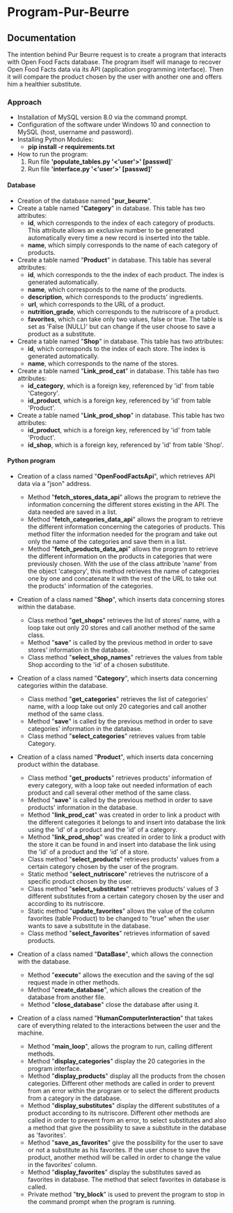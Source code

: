 # Program-Pur-Beurre

## Documentation
The intention behind Pur Beurre request is to create a program that interacts with Open Food Facts database. The program itself will manage to recover Open Food Facts data via its API (application programming interface). Then it will compare the product chosen by the user with another one and offers him a healthier substitute.

### Approach
- Installation of MySQL version 8.0 via the command prompt.
- Configuration of the software under Windows 10 and connection to MySQL (host, username and password).
- Installing Python Modules:
    - __pip install -r requirements.txt__
- How to run the program:
    1. Run file __'populate_tables.py '<'user'>' [passwd]__'
    2. Run file __'interface.py '<'user'>' [passwd]'__

#### Database
- Creation of the database named "__pur_beurre__".
- Create a table named "__Category__" in database. This table has two attributes:
    - __id__, which corresponds to the index of each category of products. This attribute allows an exclusive number to be generated automatically every time a new record is inserted into the table.
    - __name__, which simply corresponds to the name of each category of products.
- Create a table named "__Product__" in database. This table has several attributes:
    - __id__, which corresponds to the the index of each product. The index is generated automatically.
    - __name__, which corresponds to the name of the products.
    - __description__, which corresponds to the products' ingredients.
    - __url__, which corresponds to the URL of a product.
    - __nutrition_grade__, which corresponds to the nutriscore of a product.
    - __favorites__, which can take only two values, false or true. The table is set as 'False (NULL)' but can change if the user choose to save a product as a substitute.
- Create a table named "__Shop__" in database. This table has two attributes:
    - __id__, which corresponds to the index of each store. The index is generated automatically.
    - __name__, which corresponds to the name of the stores.
- Create a table named "__Link_prod_cat__" in database. This table has two attributes:
    - __id_category__, which is a foreign key, referenced by 'id' from table 'Category'.
    - __id_product__, which is a foreign key, referenced by 'id' from table 'Product'.
- Create a table named "__Link_prod_shop__" in database. This table has two attributes:
    - __id_product__, which is a foreign key, referenced by 'id' from table 'Product'.
    - __id_shop__, which is a foreign key, referenced by 'id' from table 'Shop'.

#### Python program
- Creation of a class named "__OpenFoodFactsApi__", which retrieves API data via a "json" address.
    - Method "__fetch_stores_data_api__" allows the program to retrieve the information concerning the different stores existing in the API. The data needed are saved in a list.
    - Method "__fetch_categories_data_api__" allows the program to retrieve the different information concerning the categories of products. This method filter the information needed for the program and take out only the name of the categories and save them in a list.
    - Method "__fetch_products_data_api__" allows the program to retrieve the different information on the products in categories that were previously chosen. With the use of the class attribute 'name' from the object 'category', this method retrieves the name of categories one by one and concatenate it with the rest of the URL to take out the products' information of the categories.

- Creation of a class named "__Shop__", which inserts data concerning stores within the database.
    - Class method "__get_shops__" retrieves the list of stores' name, with a loop take out only 20 stores and call another method of the same class.
    - Method "__save__" is called by the previous method in order to save stores' information in the database.
    - Class method "__select_shop_names__" retrieves the values from table Shop according to the 'id' of a chosen substitute.

- Creation of a class named "__Category__", which inserts data concerning categories within the database.
    - Class method "__get_categories__" retrieves the list of categories' name, with a loop take out only 20 categories and call another method of the same class.
    - Method "__save__" is called by the previous method in order to save categories' information in the database.
    - Class method "__select_categories__" retrieves values from table Category.

- Creation of a class named "__Product__", which inserts data concerning product within the database.
    - Class method "__get_products__" retrieves products' information of every category, with a loop take out needed information of each product and call several other method of the same class.
    - Method "__save__" is called by the previous method in order to save products' information in the database.
    - Method "__link_prod_cat__" was created in order to link a product with the different categories it belongs to and insert into database the link using the 'id' of a product and the 'id' of a category.
    - Method "__link_prod_shop__" was created in order to link a product with the store it can be found in and insert into database the link using the 'id' of a product and the 'id' of a store.
    - Class method "__select_products__" retrieves products' values from a certain category chosen by the user of the program.
    - Static method "__select_nutriscore__" retrieves the nutriscore of a specific product chosen by the user.
    - Class method "__select_substitutes__" retrieves products' values of 3 different substitutes from a certain category chosen by the user and according to its nutriscore.
    - Static method "__update_favorites__" allows the value of the column favorites (table Product) to be changed to "true" when the user wants to save a substitute in the database.
    - Class method "__select_favorites__" retrieves information of saved products.

- Creation of a class named "__DataBase__", which allows the connection with the database.
    - Method "__execute__" allows the execution and the saving of the sql request made in other methods.
    - Method "__create_database__", which allows the creation of the database from another file.
    - Method "__close_database__" close the database after using it.

- Creation of a class named "__HumanComputerInteraction__" that takes care of everything related to the interactions between the user and the machine.
    - Method "__main_loop__", allows the program to run, calling different methods.
    - Method "__display_categories__" display the 20 categories in the program interface.
    - Method "__display_products__" display all the products from the chosen categories. Different other methods are called in order to prevent from an error within the program or to select the different products from a category in the database.
    - Method "__display_substitutes__" display the different substitutes of a product according to its nutriscore. Different other methods are called in order to prevent from an error, to select substitutes and also a method that give the possibility to save a substitute in the database as 'favorites'.
    - Method "__save_as_favorites__" give the possibility for the user to save or not a substitute as his favorites. If the user chose to save the product, another method will be called in order to change the value in the favorites' column.
    - Method "__display_favorites__" display the substitutes saved as favorites in database. The method that select favorites in database is called.
    - Private method "__try_block__" is used to prevent the program to stop in the command prompt when the program is running.
